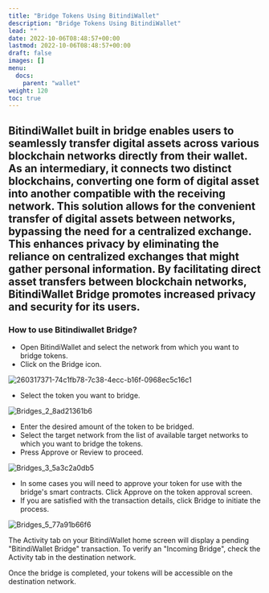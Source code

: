 ```yaml
---
title: "Bridge Tokens Using BitindiWallet"
description: "Bridge Tokens Using BitindiWallet"
lead: ""
date: 2022-10-06T08:48:57+00:00
lastmod: 2022-10-06T08:48:57+00:00
draft: false
images: []
menu:
  docs:
    parent: "wallet"
weight: 120
toc: true
---
```


## BitindiWallet built in bridge enables users to seamlessly transfer digital assets across various blockchain networks directly from their wallet. As an intermediary, it connects two distinct blockchains, converting one form of digital asset into another compatible with the receiving network. This solution allows for the convenient transfer of digital assets between networks, bypassing the need for a centralized exchange. This enhances privacy by eliminating the reliance on centralized exchanges that might gather personal information. By facilitating direct asset transfers between blockchain networks, BitindiWallet Bridge promotes increased privacy and security for its users.

### How to use Bitindiwallet Bridge?

- Open BitindiWallet and select the network from which you want to bridge tokens.
- Click on the Bridge icon.

![260317371-74c1fb78-7c38-4ecc-b16f-0968ec5c16c1](https://github.com/bitindi/docs/assets/119077822/2b0252b6-b064-4df7-a438-a9456cccf1a4)


- Select the token you want to bridge.

![Bridges_2_8ad21361b6](https://github.com/bitindi/docs/assets/119077822/93f892be-fb8e-4b8e-bf68-a5e47ed0d771)

- Enter the desired amount of the token to be bridged.
- Select the target network from the list of available target networks to which you want to bridge the tokens.
- Press Approve or Review to proceed.

![Bridges_3_5a3c2a0db5](https://github.com/bitindi/docs/assets/119077822/a6b7213f-a2e2-4d26-9fc8-fa565240116b)

- In some cases you will need to approve your token for use with the bridge's smart contracts. Click Approve on the token approval screen.
- If you are satisfied with the transaction details, click Bridge to initiate the process.

![Bridges_5_77a91b66f6](https://github.com/bitindi/docs/assets/119077822/87e35c68-7c6c-4135-b0c7-397d58400d9d)

The Activity tab on your BitindiWallet home screen will display a pending "BitindiWallet Bridge" transaction. To verify an "Incoming Bridge", check the Activity tab in the destination network.

Once the bridge is completed, your tokens will be accessible on the destination network.




